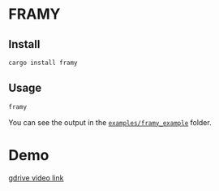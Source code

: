 # FRAMY

## Install

```bash
cargo install framy
```

## Usage

```bash
framy
```

You can see the output in the [`examples/framy_example`](./examples/framy_example) folder.

# Demo

[gdrive video link](https://drive.google.com/file/d/1aBJjRyfqNIXcGSo0TfhhLzZ6_qT0Bv-a/view?usp=sharing)
